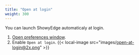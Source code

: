 ```yaml
---
title: "Open at login"
weight: 300
---
```


You can launch ShowyEdge automaticaly at login.

1.  [Open preferences window](../open-preferences-window/).
2.  Enable `Open at login`.
    {{< local-image src="images/open-at-login@2x.png" >}}
